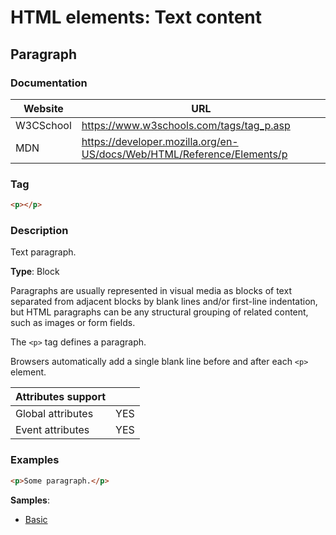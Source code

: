 # HTML elements: Text content

## Paragraph

### Documentation

|Website  |URL                                                                   |
|---------|----------------------------------------------------------------------|
|W3CSchool|https://www.w3schools.com/tags/tag_p.asp                              |
|MDN      |https://developer.mozilla.org/en-US/docs/Web/HTML/Reference/Elements/p|

### Tag

```html
<p></p>
```

### Description

Text paragraph.

**Type**: Block

Paragraphs are usually represented in visual media as blocks of text separated from adjacent blocks by blank lines and/or first-line indentation, but HTML paragraphs can be any structural grouping of related content, such as images or form fields.

The `<p>` tag defines a paragraph.

Browsers automatically add a single blank line before and after each `<p>` element.

|Attributes support|   |
|------------------|---|
|Global attributes |YES|
|Event attributes  |YES|

### Examples

```html
<p>Some paragraph.</p>
```

**Samples**:
* [Basic](../../../samples/elements/paragraph/p.html)
